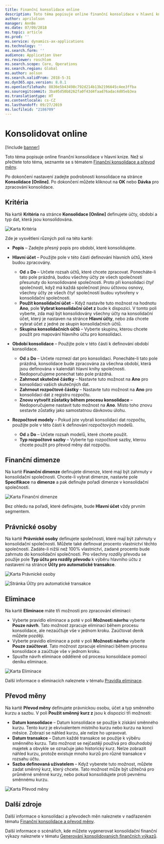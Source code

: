 ```yaml
---
title: Finanční konsolidace online
description: Toto téma popisuje online finanční konsolidace v hlavní knize.
author: aprilolson
manager: AnnBe
ms.date: 07/09/2018
ms.topic: article
ms.prod: ''
ms.service: dynamics-ax-applications
ms.technology: ''
ms.search.form: ''
audience: Application User
ms.reviewer: roschlom
ms.search.scope: Core, Operations
ms.search.region: Global
ms.author: aolson
ms.search.validFrom: 2018-5-31
ms.dyn365.ops.version: 8.0.1
ms.openlocfilehash: 8836e5b43498c792d214b13b2196645c4ee3ffba
ms.sourcegitcommit: 3ba95d50b8262fa0f43d4faad76adac4d05eb3ea
ms.translationtype: HT
ms.contentlocale: cs-CZ
ms.lasthandoff: 09/27/2019
ms.locfileid: "2186709"
---
```

# <a name="consolidate-online"></a>Konsolidovat online

[!include [banner](../includes/banner.md)]

Toto téma popisuje online finanční konsolidace v hlavní knize. Než si přečtete toto téma, seznamte se s tématem [Finanční konsolidace a převod měny](financial-consolidations-currency-translation.md).

Po dokončení nastavení zadejte podrobnosti konsolidace na stránce **Konsolidace [Online]**. Po dokončení můžete kliknout na **OK** nebo **Dávka** pro zpracování konsolidace.

## <a name="criteria"></a>Kritéria
Na kartě **Kritéria** na stránce **Konsolidace [Online]** definujete účty, období a typ dat, která jsou konsolidována.

![Karta Kritéria](./media/criteria-consolidate-online.png "Karta kritéria")

Zde je vysvětlení různých polí na této kartě:

- **Popis** – Zadejte přesný popis pro období, které konsolidujete.
- **Hlavní účet** – Použijte pole v této části definování hlavních účtů, které budou zpracovány.

    - **Od** a **Do** – Určete rozsah účtů, které chcete zpracovat. Ponecháte-li tato pole prázdná, budou všechny účty ze všech společností přesunuty do konsolidované společnosti. Proto při konsolidaci čtyř společností, když má každá společnost jinou účtovou osnovy, všechny účty ze všech čtyř společností budou vytvořeny v konsolidační společnosti.
    - **Použít konsolidační účet** – Když nastavíte tuto možnost na hodnotu **Ano**, pole **Vybrat konsolidační účet z** bude k dispozici. V tomto poli vyberte, zda mají být konsolidovány všechny účty na konsolidační účet, který je nastaven na stránce **Hlavní účty**, nebo zda chcete vybrat účet z jedné ze skupin konsolidačních účtů.
    - **Skupina konsolidačních účtů** – Vyberte skupinu, kterou chcete použít pro mapování hlavního účtu pro konsolidaci.

- **Období konsolidace** – Použijte pole v této části k definování období konsolidace.

    - **Od** a **Do** – Určete rozmezí dat pro konsolidaci. Ponecháte-li tato pole prázdná, konsolidace bude zpracována za všechna období, která jsou definována v kalendáři hlavní knihy společnosti. Nedoporučujeme ponechat tato pole prázdná.
    - **Zahrnout skutečné částky** – Nastavte tuto možnost na **Ano** pro konsolidaci vašich skutečných dat.
    - **Zahrnout rozpočtové částky** – Nastavte tuto možnost na **Ano** pro konsolidaci dat z registru rozpočtu.
    - **Znovu vytvořit zůstatky během procesu konsolidace** – Nedoporučujeme nastavit tuto možnost na **Ano**. Místo toho znovu sestavte zůstatky jako samostatnou dávkovou úlohu.

- **Rozpočtové modely** – Pokud jste vybrali konsolidaci dat rozpočtu, použijte pole v této části k definování rozpočtových modelů.

    - **Od** a **Do** – Určete rozsah modelů, které chcete použít.
    - **Typ rozpočtové sazby** – Vyberte typ rozpočtové sazby, kterou chcete použít pro převod měny dat rozpočtu.

## <a name="financial-dimensions"></a>Finanční dimenze
Na kartě **Finanční dimenze** definujete dimenze, které mají být zahrnuty v konsolidační společnosti. Chcete-li vybrat dimenze, nastavte pole **Specifikace** na **dimenze** a pak definujte pořadí dimenze v konsolidační společnosti.

![Karta Finanční dimenze](./media/financial-dimensions-cons.png "karta Finanční dimenze")

Bez ohledu na pořadí, které definujete, bude **Hlavní účet** vždy prvním segmentem.

## <a name="legal-entities"></a>Právnické osoby
Na kartě **Právnické osoby** definujete společnosti, které mají být zahrnuty v konsolidační společnosti. Můžete také definovat procento vlastnictví těchto společností. Zadáte-li nižší než 100% vlastnictví, zadané procento bude zahrnuto do konsolidační společnosti. Pro všechny rozdíly převodu se použije pole **Typ účtu pro rozdíly převodu** k výběru hlavního účtu z nastavení na stránce **Účty pro automatické transakce**.

![Karta Právnické osoby](./media/legal-entities-cons.png "Karta Právnické osoby")

![Stránka Účty pro automatické transakce](./media/accounts-for-automatic-cons.png "Stránka Účty pro automatické transakce")

## <a name="elimination"></a>Eliminace
Na kartě **Eliminace** máte tři možnosti pro zpracování eliminací:

- Vyberte pravidlo eliminace a poté v poli **Možnosti návrhu** vyberte **Pouze návrh**. Tato možnost zpracuje eliminaci během procesu konsolidace, ale nezaúčtuje vše v jednom kroku. Zaúčtovat deník můžete později.
- Vyberte pravidlo eliminace a poté v poli **Možnosti návrhu** vyberte **Pouze zaúčtovat**. Tato možnost zpracuje eliminaci během procesu konsolidace a zaúčtuje vše v jednom kroku.
- Spusťte návrh eliminace odděleně od procesu konsolidace pomocí deníku eliminace.

![Karta Eliminace](./media/elimination-cons-onl.png "Karta Eliminace")

Další informace o eliminacích naleznete v tématu [Pravidla eliminace](./elimination-rules.md).

## <a name="currency-translation"></a>Převod měny
Na kartě **Převod měny** definujete právnickou osobu, účet a typ směnného kurzu a sazbu. V poli **Použít směnný kurz z** jsou k dispozici tři možnosti:

- **Datum konsolidace** – Datum konsolidace se použije k získání směnného kurzu. Tento kurz je ekvivalentem místního kurzu nebo kurzu na konci měsíce. Zobrazí se náhled kurzu, ale nelze ho upravovat.
- **Datum transakce** – Datum každé transakce se použije k výběru směnného kurzu. Tato možnost se nejčastěji používá pro dlouhodobý majetek a obvykle se označuje jako historický kurz. Nelze zobrazit náhled kurzu, protože existuje mnoho kurzů pro různé transakce v rozsahu účtu.
- **Sazba definovaná uživatelem** – Když vyberete tuto možnost, můžete zadat směnný kurz, který chcete. Tato možnost může být užitečná pro průměrné směnné kurzy, nebo pokud konsolidujete proti pevnému směnnému kurzu.

![Karta Převod měny](./media/currency-translation-cons-online.png "Karta Převod měny")

## <a name="additional-resources"></a>Další zdroje

Další informace o konsolidaci a převodech měn naleznete v nadřazeném tématu [Finanční konsolidace a převod měny](./financial-consolidations-currency-translation.md).

Další informace o scénářích, kde můžete vygenerovat konsolidační finanční výkazy naleznete v tématu [Generování konsolidovaných finančních výkazů](./generating-consolidated-financial-statements.md).
